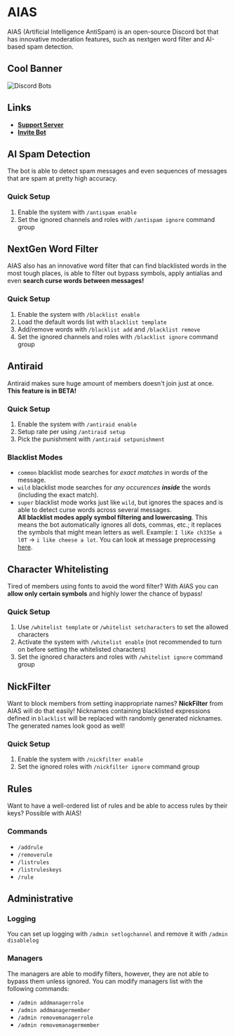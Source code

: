 # AIAS

AIAS (Artificial Intelligence AntiSpam) is an open-source Discord bot that has innovative moderation features, such as
nextgen word filter and AI-based spam detection.

## Cool Banner

![Discord Bots](https://top.gg/api/widget/962093056910323743.svg)<br>

## Links

- **[Support Server](https://discord.gg/TsSAfdN4hS)**
- **[Invite Bot](https://discord.com/api/oauth2/authorize?client_id=962093056910323743&permissions=1374524140630&scope=bot%20applications.commands)**

## AI Spam Detection

The bot is able to detect spam messages and even sequences of messages that are spam at pretty high
accuracy. <!-- if well trained -->

### Quick Setup

1. Enable the system with `/antispam enable`
2. Set the ignored channels and roles with `/antispam ignore` command group

## NextGen Word Filter

AIAS also has an innovative word filter that can find blacklisted words in the most tough places, is able to filter out
bypass symbols, apply antialias and even **search curse words between messages!**

### Quick Setup

1. Enable the system with `/blacklist enable`
2. Load the default words list with `blacklist template`
3. Add/remove words with `/blacklist add` and `/blacklist remove`
4. Set the ignored channels and roles with `/blacklist ignore` command group

## Antiraid

Antiraid makes sure huge amount of members doesn't join just at once. **This feature is in BETA!**

### Quick Setup

1. Enable the system with `/antiraid enable`
2. Setup rate per using `/antiraid setup`
3. Pick the punishment with `/antiraid setpunishment`

### Blacklist Modes

- `common` blacklist mode searches for *exact matches* in words of the message.
- `wild` blacklist mode searches for *any occurences __inside__* the words (including the exact match).
- `super` blacklist mode works just like `wild`, but ignores the spaces and is able to detect curse words across several
  messages. <br>
  **All blacklist modes apply symbol filtering and lowercasing**. This means the bot automatically ignores all dots,
  commas, etc.; it replaces the symbols that might mean letters as well.
  Example: `I liKe ch33Se a l0T` -> `i like cheese a lot`. You can look at message
  preprocessing [here](https://github.com/Exenifix/AIAS/blob/master/utils/filters/blacklist.py).

## Character Whitelisting

Tired of members using fonts to avoid the word filter? With AIAS you can **allow only certain symbols** and highly lower
the chance of bypass!

### Quick Setup

1. Use `/whitelist template` or `/whitelist setcharacters` to set the allowed characters
2. Activate the system with `/whitelist enable` (not recommended to turn on before setting the whitelisted characters)
3. Set the ignored characters and roles with `/whitelist ignore` command group

## NickFilter

Want to block members from setting inappropriate names? **NickFilter** from AIAS will do that easily! Nicknames
containing blacklisted expressions defined in `blacklist` will be replaced with randomly generated nicknames. The
generated names look good as well!

### Quick Setup

1. Enable the system with `/nickfilter enable`
2. Set the ignored roles with `/nickfilter ignore` command group

## Rules

Want to have a well-ordered list of rules and be able to access rules by their keys? Possible with AIAS!

### Commands

- `/addrule`
- `/removerule`
- `/listrules`
- `/listruleskeys`
- `/rule`

## Administrative

### Logging

You can set up logging with `/admin setlogchannel` and remove it with `/admin disablelog`

### Managers

The managers are able to modify filters, however, they are not able to bypass them unless ignored.
You can modify managers list with the following commands:

- `/admin addmanagerrole`
- `/admin addmanagermember`
- `/admin removemanagerrole`
- `/admin removemanagermember`
